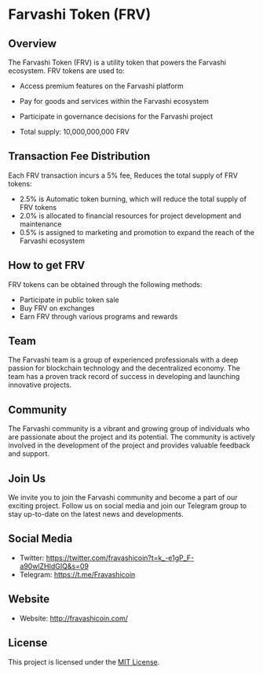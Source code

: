 # Farvashi Token (FRV)

## Overview

The Farvashi Token (FRV) is a utility token that powers the Farvashi ecosystem. FRV tokens are used to:

* Access premium features on the Farvashi platform
* Pay for goods and services within the Farvashi ecosystem
* Participate in governance decisions for the Farvashi project


* Total supply: 10,000,000,000 FRV
## Transaction Fee Distribution
Each FRV transaction incurs a 5% fee, Reduces the total supply of FRV tokens:
* 2.5% is Automatic token burning, which will reduce the total supply of FRV tokens
* 2.0% is allocated to financial resources for project development and maintenance
* 0.5% is assigned to marketing and promotion to expand the reach of the Farvashi ecosystem
## How to get FRV

FRV tokens can be obtained through the following methods:

* Participate in public token sale
* Buy FRV on exchanges
* Earn FRV through various programs and rewards
## Team

The Farvashi team is a group of experienced professionals with a deep passion for blockchain technology and the decentralized economy. The team has a proven track record of success in developing and launching innovative projects.
## Community

The Farvashi community is a vibrant and growing group of individuals who are passionate about the project and its potential. The community is actively involved in the development of the project and provides valuable feedback and support.

## Join Us

We invite you to join the Farvashi community and become a part of our exciting project. Follow us on social media and join our Telegram group to stay up-to-date on the latest news and developments.

## Social Media

* Twitter: https://twitter.com/fravashicoin?t=k_-e1gP_F-a90wlZHIdGIQ&s=09
* Telegram: https://t.me/Fravashicoin
## Website

* Website: http://fravashicoin.com/
## License

This project is licensed under the [MIT License](https://opensource.org/licenses/MIT).
